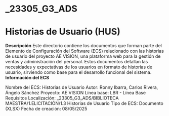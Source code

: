 # _23305_G3_ADS

# Historias de Usuario (HUS)
**Descripción**
Este directorio contiene los documentos que forman parte del Elemento de Configuración del Software (ECS) relacionado con las historias de usuario del proyecto AE VISION, una plataforma web para la gestión de ventas y administración del personal. Estos documentos detallan las necesidades y expectativas de los usuarios en formato de historias de usuario, sirviendo como base para el desarrollo funcional del sistema.
**Información del ECS**


Nombre del ECS: Historias de Usuario
Autor: Ronny Ibarra, Carlos Rivera, Ángelo Sánchez
Proyecto: AE VISION
Línea base: LBR - Línea Base Requisitos
Localización: _23305_G3_ADS/BIBLIOTECA MAESTRA/1.ELICITACIÓN/1.3 Historias de Usuario
Tipo de ECS: Documento (XLSX)
Fecha de creación: 08/05/2025
